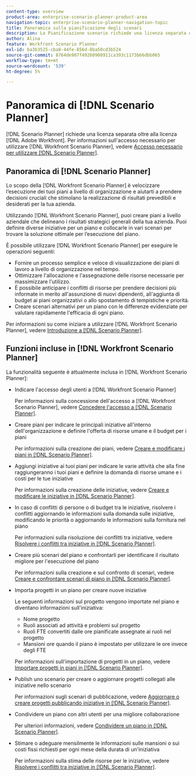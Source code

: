 ```yaml
---
content-type: overview
product-area: enterprise-scenario-planner-product-area
navigation-topic: enterprise-scenario-planner-navigation-topic
title: Panoramica sulla pianificazione degli scenari
description: La Pianificazione scenario richiede una licenza separata oltre alla licenza Adobe Workfront.
author: Alina
feature: Workfront Scenario Planner
exl-id: ba3b3525-cba8-44fe-856d-8ba50cd3b524
source-git-commit: 8764de907f49260908911ca393c1173b66dbb065
workflow-type: tm+mt
source-wordcount: '539'
ht-degree: 5%

---
```


# Panoramica di [!DNL Scenario Planner]

<!-- Audited: 1/2024 -->

[!DNL Scenario Planner] richiede una licenza separata oltre alla licenza [!DNL Adobe Workfront].
Per informazioni sull&#39;accesso necessario per utilizzare [!DNL Workfront Scenario Planner], vedere [Accesso necessario per utilizzare  [!DNL Scenario Planner]](access-needed-to-use-sp.md).

## Panoramica di [!DNL Scenario Planner]

Lo scopo della [!DNL Workfront Scenario Planner] è velocizzare l’esecuzione dei tuoi piani a livello di organizzazione e aiutarti a prendere decisioni cruciali che stimolano la realizzazione di risultati prevedibili e desiderati per la tua azienda.

Utilizzando [!DNL Workfront Scenario Planner], puoi creare piani a livello aziendale che delineano i risultati strategici generali della tua azienda. Puoi definire diverse iniziative per un piano e collocarle in vari scenari per trovare la soluzione ottimale per l’esecuzione del piano.

È possibile utilizzare [!DNL Workfront Scenario Planner] per eseguire le operazioni seguenti:

* Fornire un processo semplice e veloce di visualizzazione dei piani di lavoro a livello di organizzazione nel tempo.
* Ottimizzare l&#39;allocazione e l&#39;assegnazione delle risorse necessarie per massimizzare l&#39;utilizzo.
* È possibile anticipare i conflitti di risorse per prendere decisioni più informate in merito all&#39;assunzione di nuovi dipendenti, all&#39;aggiunta di budget ai piani organizzativi o allo spostamento di tempistiche e priorità.
* Creare scenari alternativi per un piano con le differenze evidenziate per valutare rapidamente l&#39;efficacia di ogni piano.

Per informazioni su come iniziare a utilizzare [!DNL Workfront Scenario Planner], vedere [Introduzione a  [!DNL Scenario Planner]](../scenario-planner/get-started-with-scenario-planning.md).

## Funzioni incluse in [!DNL Workfront Scenario Planner]

La funzionalità seguente è attualmente inclusa in [!DNL Workfront Scenario Planner]:

* Indicare l&#39;accesso degli utenti a [!DNL Workfront Scenario Planner]

  Per informazioni sulla concessione dell&#39;accesso a [!DNL Workfront Scenario Planner], vedere [Concedere l&#39;accesso a [!DNL Scenario Planner]](../administration-and-setup/add-users/configure-and-grant-access/grant-access-sp.md).

* Creare piani per indicare le principali iniziative all&#39;interno dell&#39;organizzazione e definire l&#39;offerta di risorse umane e il budget per i piani

  Per informazioni sulla creazione dei piani, vedere [Creare e modificare i piani in [!DNL Scenario Planner]](../scenario-planner/create-and-edit-plans.md).

* Aggiungi iniziative ai tuoi piani per indicare le varie attività che alla fine raggiungeranno i tuoi piani e definire la domanda di risorse umane e i costi per le tue iniziative

  Per informazioni sulla creazione delle iniziative, vedere [Creare e modificare le iniziative in [!DNL Scenario Planner]](../scenario-planner/create-and-edit-initiatives.md).

* In caso di conflitti di persone o di budget tra le iniziative, risolvere i conflitti aggiornando le informazioni sulla domanda sulle iniziative, modificando le priorità o aggiornando le informazioni sulla fornitura nel piano

  Per informazioni sulla risoluzione dei conflitti tra iniziative, vedere [Risolvere i conflitti tra iniziative in  [!DNL Scenario Planner]](../scenario-planner/resolve-conflicts-in-sp.md).

* Creare più scenari del piano e confrontarli per identificare il risultato migliore per l&#39;esecuzione del piano

  Per informazioni sulla creazione e sul confronto di scenari, vedere [Creare e confrontare scenari di piano in [!DNL Scenario Planner]](../scenario-planner/create-and-compare-scenarios-for-a-plan.md).

* Importa progetti in un piano per creare nuove iniziative

  Le seguenti informazioni sul progetto vengono importate nel piano e diventano informazioni sull&#39;iniziativa:

   * Nome progetto
   * Ruoli associati ad attività e problemi sul progetto
   * Ruoli FTE convertiti dalle ore pianificate assegnate ai ruoli nel progetto
   * Mansioni ore quando il piano è impostato per utilizzare le ore invece degli FTE

  Per informazioni sull&#39;importazione di progetti in un piano, vedere [Importare progetti in piani in [!DNL Scenario Planner]](../scenario-planner/import-projects-to-plans.md).

* Publish uno scenario per creare o aggiornare progetti collegati alle iniziative nello scenario

  Per informazioni sugli scenari di pubblicazione, vedere [Aggiornare o creare progetti pubblicando iniziative in [!DNL Scenario Planner]](../scenario-planner/publish-scenarios-update-projects.md).

* Condividere un piano con altri utenti per una migliore collaborazione

  Per ulteriori informazioni, vedere [Condividere un piano in [!DNL Scenario Planner]](../scenario-planner/share-a-plan.md).

* Stimare o adeguare mensilmente le informazioni sulle mansioni o sui costi fissi richiesti per ogni mese della durata di un&#39;iniziativa

  Per informazioni sulla stima delle risorse per le iniziative, vedere [Risolvere i conflitti tra iniziative in  [!DNL Scenario Planner]](../scenario-planner/resolve-conflicts-in-sp.md).
